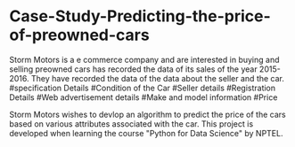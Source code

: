 # Case-Study-Predicting-the-price-of-preowned-cars
Storm Motors is a e commerce company and are interested in buying and selling preowned cars has recorded the data of its sales of the year 2015-2016.
They have recorded the data of the data about the seller and the car.
#specification Details
#Condition of the Car
#Seller details
#Registration Details
#Web advertisement details
#Make and model information
#Price

Storm Motors wishes to devlop an algorithm to  predict the price of the cars based on various attributes associated with the car.
This project is developed when learning the course "Python for Data Science" by NPTEL.
